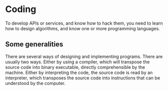 # Coding

To develop APIs or services, and know how to hack them, you need to learn how to design algorithms, and know one or more programming languages.

## Some generalities

There are several ways of designing and implementing programs. There are usually two ways. Either by using a compiler, which will transpose the source code into binary executable, directly comprehensible by the machine. Either by interpreting the code, the source code is read by an interpreter, which transposes the source code into instructions that can be understood by the computer. 
